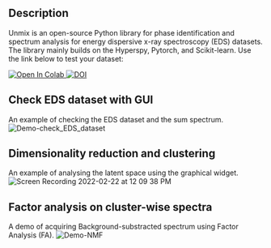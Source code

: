## Description

Unmix is an open-source Python library for phase identification and spectrum analysis for energy dispersive x-ray spectroscopy (EDS) datasets. 
The library mainly builds on the Hyperspy, Pytorch, and Scikit-learn. Use the link below to test your dataset:

<a href="https://colab.research.google.com/github/poyentung/unmix/blob/final/tutorial/full_tutorial.ipynb">
  <img src="https://colab.research.google.com/assets/colab-badge.svg" alt="Open In Colab"/>
</a>
<a href="https://zenodo.org/badge/latestdoi/415443021"><img src="https://zenodo.org/badge/415443021.svg" alt="DOI"></a>


## Check EDS dataset with GUI
An example of checking the EDS dataset and the sum spectrum.
![Demo-check_EDS_dataset](https://user-images.githubusercontent.com/29102746/159283425-00a6e8a6-3274-4495-9ab6-ca0e9a844277.gif)


## Dimensionality reduction and clustering
An example of analysing the latent space using the graphical widget.
![Screen Recording 2022-02-22 at 12 09 38 PM](https://user-images.githubusercontent.com/29102746/159275323-45ad978a-7dcf-40d9-839b-d58979bb0101.gif)


## Factor analysis on cluster-wise spectra
A demo of acquiring Background-substracted spectrum using Factor Analysis (FA).
![Demo-NMF](https://user-images.githubusercontent.com/29102746/159292227-1e82402c-2429-4c81-8245-8798c426ea0f.gif)
